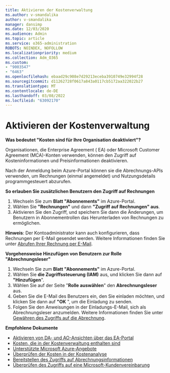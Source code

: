 ```yaml
---
title: Aktivieren der Kostenverwaltung
ms.author: v-smandalika
author: v-smandalika
manager: dansimp
ms.date: 12/03/2020
ms.audience: Admin
ms.topic: article
ms.service: o365-administration
ROBOTS: NOINDEX, NOFOLLOW
ms.localizationpriority: medium
ms.collection: Adm_O365
ms.custom:
- "9003547"
- "6463"
ms.openlocfilehash: ebaad29c908e7d29213eceba3910749e32994f28
ms.sourcegitcommit: d11262728f0617a843a0117cb5172aa322022b27
ms.translationtype: MT
ms.contentlocale: de-DE
ms.lasthandoff: 03/08/2022
ms.locfileid: "63092170"
---
```

# <a name="enable-cost-management"></a>Aktivieren der Kostenverwaltung

**Was bedeutet "Kosten sind für Ihre Organisation deaktiviert"?**

Organisationen, die Enterprise Agreement ( EA) oder Microsoft Customer Agreement (MCA)-Konten verwenden, können den Zugriff auf Kosteninformationen und Preisinformationen deaktivieren.

Nach der Anmeldung beim Azure-Portal können sie die Abrechnungs-APIs verwenden, um Rechnungen (einmal angemeldet) und Nutzungsdetails programmgesteuert abzurufen.

**So erlauben Sie zusätzlichen Benutzern den Zugriff auf Rechnungen**

1. Wechseln Sie zum **Blatt "Abonnements"** im Azure-Portal.
2. Wählen Sie **"Rechnungen"** und dann **"Zugriff auf Rechnungen" aus**.
3. Aktivieren Sie den Zugriff, und speichern Sie dann die Änderungen, um Benutzern in Abonnementrollen das Herunterladen von Rechnungen zu ermöglichen.

**Hinweis**: Der Kontoadministrator kann auch konfigurieren, dass Rechnungen per E-Mail gesendet werden. Weitere Informationen finden Sie unter [Abrufen Ihrer Rechnung per E-Mail](https://docs.microsoft.com/azure/cost-management-billing/manage/download-azure-invoice-daily-usage-date?).

**Vorgehensweise Hinzufügen von Benutzern zur Rolle "Abrechnungsleser"**

1. Wechseln Sie zum **Blatt "Abonnements"** im Azure-Portal.
2. Wählen Sie **die Zugriffssteuerung (IAM)** aus, und klicken Sie dann auf **"Hinzufügen**".
3. Wählen Sie auf der Seite "**Rolle auswählen**" den **Abrechnungsleser** aus.
4. Geben Sie die E-Mail des Benutzers ein, den Sie einladen möchten, und klicken Sie dann auf **"OK** ", um die Einladung zu senden.
5. Folgen Sie den Anweisungen in der Einladungs-E-Mail, sich als Abrechnungsleser anzumelden. Weitere Informationen finden Sie unter [Gewähren des Zugriffs auf die Abrechnung](https://docs.microsoft.com/azure/cost-management-billing/manage/manage-billing-access?WT.mc_id=Portal-Microsoft_Azure_Support#opt-in).

**Empfohlene Dokumente**

- [Aktivieren von DA- und AO-Ansichten über das EA-Portal](https://docs.microsoft.com/azure/cost-management-billing/costs/assign-access-acm-data?WT.mc_id=Portal-Microsoft_Azure_Support#enable-access-to-costs-in-the-ea-portal)
- [Kosten, die in der Kostenverwaltung enthalten sind](https://docs.microsoft.com/azure/cost-management-billing/costs/understand-cost-mgt-data?WT.mc_id=Portal-Microsoft_Azure_Support#costs-included-in-cost-management)
- [Unterstützte Microsoft Azure-Angebote](https://docs.microsoft.com/azure/cost-management-billing/costs/understand-cost-mgt-data?WT.mc_id=Portal-Microsoft_Azure_Support#supported-microsoft-azure-offers)
- [Überprüfen der Kosten in der Kostenanalyse](https://docs.microsoft.com/azure/cost-management-billing/costs/quick-acm-cost-analysis?WT.mc_id=Portal-Microsoft_Azure_Support&tabs=azure-portal#review-costs-in-cost-analysis)
- [Bereitstellen des Zugriffs auf Abrechnungsinformationen](https://docs.microsoft.com/azure/cost-management-billing/manage/manage-billing-access?WT.mc_id=Portal-Microsoft_Azure_Support)
- [Überprüfen des Zugriffs auf eine Microsoft-Kundenvereinbarung](https://docs.microsoft.com/azure/cost-management-billing/manage/download-azure-invoice-daily-usage-date?WT.mc_id=Portal-Microsoft_Azure_Support#check-access-to-a-microsoft-customer-agreement)







